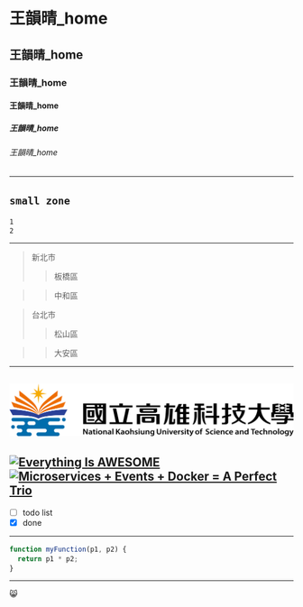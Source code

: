 # 王韻晴_home
## 王韻晴_home
### 王韻晴_home
#### 王韻晴_home
##### 王韻晴_home
###### 王韻晴_home
---
`small zone`
---
```
1
2
```
---
>新北市
>>板橋區

>>中和區

>台北市
>>松山區

>>大安區
---
![NKUST](nkust.png "NKUST")
---
[![Everything Is AWESOME](https://img.youtube.com/vi/StTqXEQ2l-Y/0.jpg)](https://www.youtube.com/watch?v=StTqXEQ2l-Y "Everything Is AWESOME")
[![Microservices + Events + Docker = A Perfect Trio](https://img.youtube.com/vi/sSm2dRarhPo/0.jpg)](https://www.youtube.com/watch?v=sSm2dRarhPo "Microservices + Events + Docker = A Perfect Trio")
---
- [ ] todo list
- [x] done
---
```js
function myFunction(p1, p2) {
  return p1 * p2;
}
```
---
:smile_cat:
